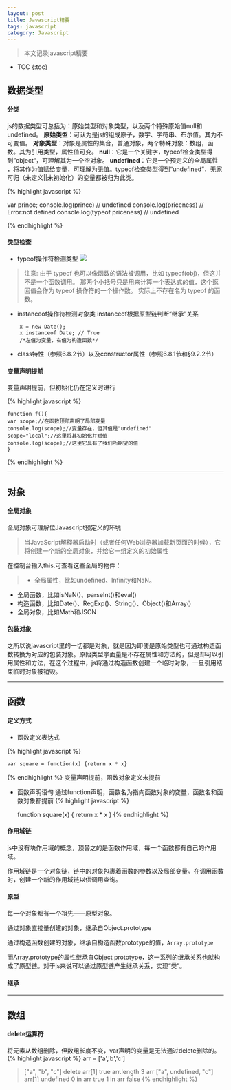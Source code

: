 ```yaml
---
layout: post
title: Javascript精要
tags: javascript
category: Javascript
---
```

> 本文记录javascript精要

* TOC
{:toc}

数据类型
---

#### 分类

js的数据类型可总括为：原始类型和对象类型，以及两个特殊原始值null和undefined。
**原始类型**：可认为是js的组成原子，数字、字符串、布尔值。其为不可变值。
**对象类型**：对象是属性的集合，普通对象，两个特殊对象：数组，函数。其为引用类型，属性值可变。
**null**：它是一个关键字，typeof检查类型得到”object“，可理解其为一个空对象。
**undefined**：它是一个预定义的全局属性	，将其作为值赋给变量，可理解为无值。typeof检查类型得到“undefined”，无家可归（未定义||未初始化）的变量都被归为此类。

{% highlight javascript %}

var prince;
console.log(prince) // undefined
console.log(priceness) // Error:not defined
console.log(typeof priceness) // undefined

{% endhighlight %}

#### 类型检查

- typeof操作符检测类型
![]({{site.img_dir}}{{page.dir}}/typeof-return.jpg)

> 注意: 由于 typeof 也可以像函数的语法被调用，比如 typeof(obj)，但这并不是一个函数调用。 那两个小括号只是用来计算一个表达式的值，这个返回值会作为 typeof 操作符的一个操作数。 实际上不存在名为 typeof 的函数。

- instanceof操作符检测对象类
instanceof根据原型链判断“继承”关系
```
	x = new Date();
	x instanceof Date; // True
	/*左值为变量，右值为构造函数*/
```
- class特性（参照6.8.2节）以及constructor属性（参照6.8.1节和§9.2.2节）

#### 变量声明提前

变量声明提前，但初始化仍在定义时进行

{% highlight javascript %}

	function f(){
	var scope;//在函数顶部声明了局部变量
	console.log(scope);//变量存在，但其值是"undefined"
	scope="local";//这里将其初始化并赋值
	console.log(scope);//这里它具有了我们所期望的值
	}

{% endhighlight %}

---

对象
---

#### 全局对象

全局对象可理解位Javascript预定义的环境

> 当JavaScript解释器启动时（或者任何Web浏览器加载新页面的时候），它将创建一个新的全局对象，并给它一组定义的初始属性

在控制台输入this.可查看这些全局的物件：

> - 全局属性，比如undefined、Infinity和NaN。
- 全局函数，比如isNaN()、parseInt()和eval()
- 构造函数，比如Date()、RegExp()、String()、Object()和Array()
- 全局对象，比如Math和JSON

#### 包装对象

之所以说javascript里的一切都是对象，就是因为即使是原始类型也可通过构造函数转换为对应的包装对象。原始类型字面量是不存在属性和方法的，但是却可以引用属性和方法，在这个过程中，js将通过构造函数创建一个临时对象，一旦引用结束临时对象被销毁。

---

函数
---

#### 定义方式

- 函数定义表达式

{% highlight javascript %}

	var square = function(x) {return x * x}

{% endhighlight %}
变量声明提前，函数对象定义未提前

- 函数声明语句
通过function声明，函数名为指向函数对象的变量，函数名和函数对象都提前
{% highlight javascript %}

	function square(x) {
		return x * x
	}
{% endhighlight %}



#### 作用域链

js中没有块作用域的概念，顶替之的是函数作用域，每一个函数都有自己的作用域。

作用域链是一个对象链，链中的对象包裹着函数的参数以及局部变量。在调用函数时，创建一个新的作用域链以供调用查询。

#### 原型

每一个对象都有一个祖先——原型对象。

通过对象直接量创建的对象，继承自Object.prototype

通过构造函数创建的对象，继承自构造函数prototype的值，```Array.prototype```

而Array.prototype的属性继承自Object prototype，这一系列的继承关系也就构成了原型链。对于js来说可以通过原型链产生继承关系，实现“类”。


#### 继承

---

数组
---

#### delete运算符
将元素从数组删除，但数组长度不变，var声明的变量是无法通过delete删除的。
{% highlight javascript %}
arr = ['a','b','c']
> ["a", "b", "c"]
delete arr[1]
> true
arr.length
> 3
arr
> ["a", undefined, "c"]
arr[1]
> undefined
0 in arr
> true
1 in arr
> false
{% endhighlight %}

